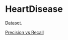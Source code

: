 # HeartDisease

[Dataset](https://www.kaggle.com/datasets/johnsmith88/heart-disease-dataset).


[Precision vs Recall](https://www.analyticsvidhya.com/blog/2020/09/precision-recall-machine-learning/)
